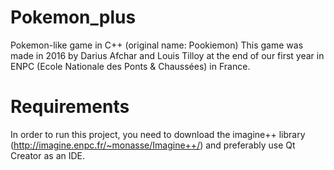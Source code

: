 # Pokemon_plus
Pokemon-like game in C++ (original name: Pookiemon)
This game was made in 2016 by Darius Afchar and Louis Tilloy at the end of our first year in ENPC (Ecole Nationale des Ponts & Chaussées) in France.

# Requirements
In order to run this project, you need to download the imagine++ library (http://imagine.enpc.fr/~monasse/Imagine++/) and preferably use Qt Creator as an IDE.